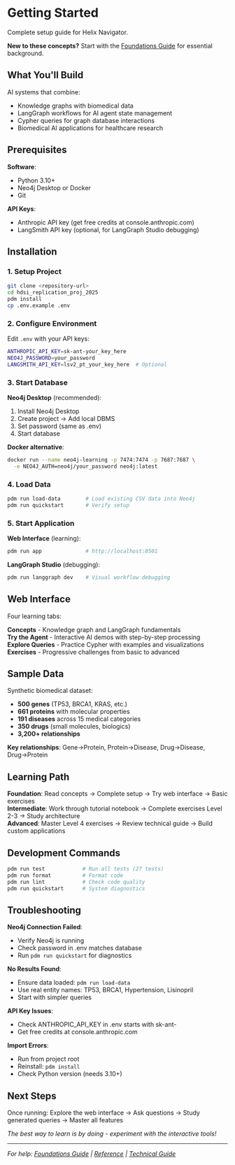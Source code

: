 # Getting Started

Complete setup guide for Helix Navigator.

**New to these concepts?** Start with the [Foundations Guide](foundations-and-background.md) for essential background.

## What You'll Build

AI systems that combine:
- Knowledge graphs with biomedical data
- LangGraph workflows for AI agent state management
- Cypher queries for graph database interactions
- Biomedical AI applications for healthcare research

## Prerequisites

**Software**:
- Python 3.10+
- Neo4j Desktop or Docker
- Git

**API Keys**:
- Anthropic API key (get free credits at console.anthropic.com)
- LangSmith API key (optional, for LangGraph Studio debugging)

## Installation

### 1. Setup Project
```bash
git clone <repository-url>
cd hdsi_replication_proj_2025
pdm install
cp .env.example .env
```

### 2. Configure Environment
Edit `.env` with your API keys:
```bash
ANTHROPIC_API_KEY=sk-ant-your_key_here
NEO4J_PASSWORD=your_password
LANGSMITH_API_KEY=lsv2_pt_your_key_here  # Optional
```

### 3. Start Database

**Neo4j Desktop** (recommended):
1. Install Neo4j Desktop
2. Create project → Add local DBMS  
3. Set password (same as .env)
4. Start database

**Docker alternative**:
```bash
docker run --name neo4j-learning -p 7474:7474 -p 7687:7687 \
  -e NEO4J_AUTH=neo4j/your_password neo4j:latest
```

### 4. Load Data
```bash
pdm run load-data        # Load existing CSV data into Neo4j
pdm run quickstart       # Verify setup
```

### 5. Start Application

**Web Interface** (learning):
```bash
pdm run app              # http://localhost:8501
```

**LangGraph Studio** (debugging):
```bash
pdm run langgraph dev    # Visual workflow debugging
```

## Web Interface

Four learning tabs:

**Concepts** - Knowledge graph and LangGraph fundamentals  
**Try the Agent** - Interactive AI demos with step-by-step processing  
**Explore Queries** - Practice Cypher with examples and visualizations  
**Exercises** - Progressive challenges from basic to advanced  

## Sample Data

Synthetic biomedical dataset:
- **500 genes** (TP53, BRCA1, KRAS, etc.)
- **661 proteins** with molecular properties
- **191 diseases** across 15 medical categories  
- **350 drugs** (small molecules, biologics)
- **3,200+ relationships**

**Key relationships**: Gene→Protein, Protein→Disease, Drug→Disease, Drug→Protein

## Learning Path

**Foundation**: Read concepts → Complete setup → Try web interface → Basic exercises  
**Intermediate**: Work through tutorial notebook → Complete exercises Level 2-3 → Study architecture  
**Advanced**: Master Level 4 exercises → Review technical guide → Build custom applications

## Development Commands

```bash
pdm run test            # Run all tests (27 tests)
pdm run format          # Format code
pdm run lint            # Check code quality
pdm run quickstart      # System diagnostics
```

## Troubleshooting

**Neo4j Connection Failed**:
- Verify Neo4j is running
- Check password in .env matches database  
- Run `pdm run quickstart` for diagnostics

**No Results Found**:
- Ensure data loaded: `pdm run load-data`
- Use real entity names: TP53, BRCA1, Hypertension, Lisinopril
- Start with simpler queries

**API Key Issues**:
- Check ANTHROPIC_API_KEY in .env starts with sk-ant-
- Get free credits at console.anthropic.com

**Import Errors**:
- Run from project root
- Reinstall: `pdm install`  
- Check Python version (needs 3.10+)

## Next Steps

Once running: Explore the web interface → Ask questions → Study generated queries → Master all features

*The best way to learn is by doing - experiment with the interactive tools!*

---

*For help: [Foundations Guide](foundations-and-background.md) | [Reference](reference.md) | [Technical Guide](technical-guide.md)*